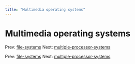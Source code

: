```yaml
---
title: "Multimedia operating systems"
---
```


# Multimedia operating systems

Prev: [file-systems](file-systems.md)
Next: [multiple-processor-systems](multiple-processor-systems.md)

Prev: [file-systems](file-systems.md)
Next: [multiple-processor-systems](multiple-processor-systems.md)
